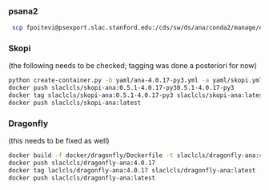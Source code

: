 ### psana2
```bash
 scp fpoitevi@psexport.slac.stanford.edu:/cds/sw/ds/ana/conda2/manage/env_create.yaml .
```

### Skopi
(the following needs to be checked; tagging was done a posteriori for now)
```bash
python create-container.py -b yaml/ana-4.0.17-py3.yml -a yaml/skopi.yml -o skopi-ana.yml -d -r slaclcls -t skopi-ana -v 0.5.1-4.0.17-py3
docker push slaclcls/skopi-ana:0.5.1-4.0.17-py30.5.1-4.0.17-py3
docker tag slaclcls/skopi-ana:0.5.1-4.0.17-py3 slaclcls/skopi-ana:latest
docker push slaclcls/skopi-ana:latest
```

### Dragonfly
(this needs to be fixed as well)
```bash
docker build -f docker/dragonfly/Dockerfile -t slaclcls/dragonfly-ana:4.0.17 docker???
docker push slaclcls/dragonfly-ana:4.0.17
docker tag laclcls/dragonfly-ana:4.0.17 slaclcls/dragonfly-ana:latest
docker push slaclcls/dragonfly-ana:latest
```
